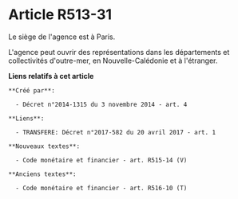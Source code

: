 # Article R513-31

Le siège de l'agence est à Paris.

L'agence peut ouvrir des représentations dans les départements et collectivités d'outre-mer, en Nouvelle-Calédonie et à
l'étranger.

**Liens relatifs à cet article**

	**Créé par**:

	  - Décret n°2014-1315 du 3 novembre 2014 - art. 4

	**Liens**:

	  - TRANSFERE: Décret n°2017-582 du 20 avril 2017 - art. 1

	**Nouveaux textes**:

	  - Code monétaire et financier - art. R515-14 (V)

	**Anciens textes**:

	  - Code monétaire et financier - art. R516-10 (T)
